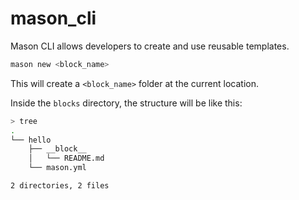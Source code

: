  # mason_cli

Mason CLI allows developers to create and use reusable templates.

```bash
mason new <block_name>
```

This will create a `<block_name>` folder at the current location.

Inside the `blocks` directory, the structure will be like this:

```bash
> tree
.
└── hello
    ├── __block__
    │   └── README.md
    └── mason.yml

2 directories, 2 files    
```

